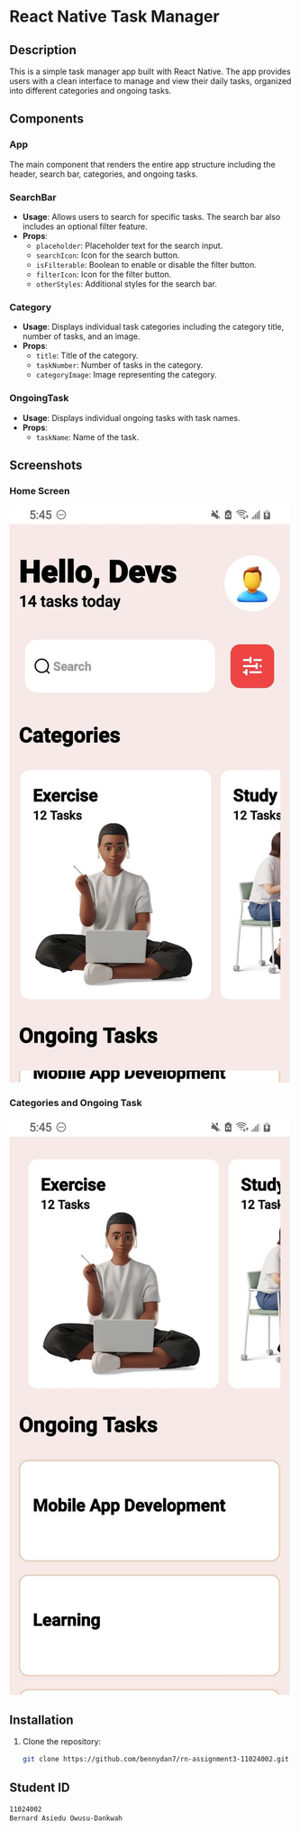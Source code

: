 # React Native Task Manager

## Description

This is a simple task manager app built with React Native. The app provides users with a clean interface to manage and view their daily tasks, organized into different categories and ongoing tasks.

## Components

### App

The main component that renders the entire app structure including the header, search bar, categories, and ongoing tasks.

### SearchBar

- **Usage**: Allows users to search for specific tasks. The search bar also includes an optional filter feature.
- **Props**:
  - `placeholder`: Placeholder text for the search input.
  - `searchIcon`: Icon for the search button.
  - `isFilterable`: Boolean to enable or disable the filter button.
  - `filterIcon`: Icon for the filter button.
  - `otherStyles`: Additional styles for the search bar.

### Category

- **Usage**: Displays individual task categories including the category title, number of tasks, and an image.
- **Props**:
  - `title`: Title of the category.
  - `taskNumber`: Number of tasks in the category.
  - `categoryImage`: Image representing the category.

### OngoingTask

- **Usage**: Displays individual ongoing tasks with task names.
- **Props**:
  - `taskName`: Name of the task.

## Screenshots

### Home Screen

![Home Screen](./assets/screenshot1.jpg)

### Categories and Ongoing Task

![Categories and Ongoing Task](./assets/screenshot2.jpg)

## Installation

1. Clone the repository:
   ```sh
   git clone https://github.com/bennydan7/rn-assignment3-11024002.git
   ```

## Student ID

    11024002
    Bernard Asiedu Owusu-Dankwah
